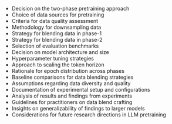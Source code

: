 - Decision on the two-phase pretraining approach
- Choice of data sources for pretraining
- Criteria for data quality assessment
- Methodology for downsampling data
- Strategy for blending data in phase-1
- Strategy for blending data in phase-2
- Selection of evaluation benchmarks
- Decision on model architecture and size
- Hyperparameter tuning strategies
- Approach to scaling the token horizon
- Rationale for epoch distribution across phases
- Baseline comparisons for data blending strategies
- Assumptions regarding data diversity and quality
- Documentation of experimental setup and configurations
- Analysis of results and findings from experiments
- Guidelines for practitioners on data blend crafting
- Insights on generalizability of findings to larger models
- Considerations for future research directions in LLM pretraining